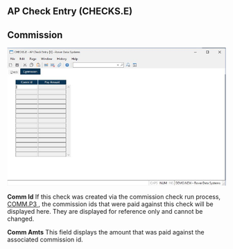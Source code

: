 ##  AP Check Entry (CHECKS.E)

<PageHeader />

##  Commission

![](./CHECKS-E-2.jpg)

**Comm Id** If this check was created via the commission check run process, [ COMM.P3 ](../../../AP-PROCESS/COMM-P3/README.md) , the commission ids that were paid against this check will be displayed here. They are displayed for reference only and cannot be changed.   
  
**Comm Amts** This field displays the amount that was paid against the
associated commission id.  
  
  
<badge text= "Version 8.10.57" vertical="middle" />

<PageFooter />